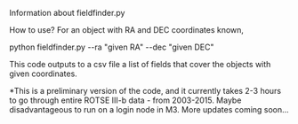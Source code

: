 Information about fieldfinder.py 

How to use?
For an object with RA and DEC coordinates known,

python fieldfinder.py --ra "given RA" --dec "given DEC"

This code outputs to a csv file a list of fields that cover the objects with given coordinates.

*This is a preliminary version of the code, and it currently takes 2-3 hours to go through entire ROTSE III-b data - from 2003-2015. Maybe disadvantageous to run on a login node in M3. More updates coming soon...
